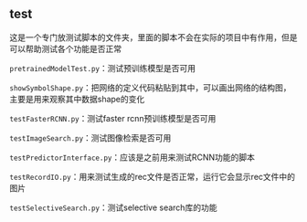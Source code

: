## test

这是一个专门放测试脚本的文件夹，里面的脚本不会在实际的项目中有作用，但是可以帮助测试各个功能是否正常

`pretrainedModelTest.py`：测试预训练模型是否可用

`showSymbolShape.py`：把网络的定义代码粘贴到其中，可以画出网络的结构图，主要是用来观察其中数据shape的变化

`testFasterRCNN.py`：测试faster rcnn预训练模型是否可用

`testImageSearch.py`：测试图像检索是否可用

`testPredictorInterface.py`：应该是之前用来测试RCNN功能的脚本

`testRecordIO.py`：用来测试生成的rec文件是否正常，运行它会显示rec文件中的图片

`testSelectiveSearch.py`：测试selective search库的功能
